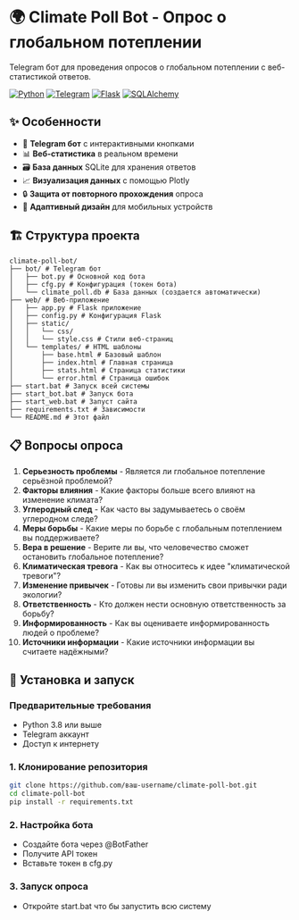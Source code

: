 # 🌍 Climate Poll Bot - Опрос о глобальном потеплении

Telegram бот для проведения опросов о глобальном потеплении с веб-статистикой ответов.

[![Python](https://img.shields.io/badge/Python-3.8%2B-blue)](https://python.org)
[![Telegram](https://img.shields.io/badge/Telegram-Bot-blue)](https://t.me/oprosglobalbot)
[![Flask](https://img.shields.io/badge/Flask-2.3%2B-green)](https://flask.palletsprojects.com)
[![SQLAlchemy](https://img.shields.io/badge/SQLAlchemy-ORM-lightgrey)](https://sqlalchemy.org)

## ✨ Особенности

- 🤖 **Telegram бот** с интерактивными кнопками
- 📊 **Веб-статистика** в реальном времени
- 🗃️ **База данных** SQLite для хранения ответов
- 📈 **Визуализация данных** с помощью Plotly
- 🔒 **Защита от повторного прохождения** опроса
- 📱 **Адаптивный дизайн** для мобильных устройств

## 🏗️ Структура проекта
```
climate-poll-bot/
├── bot/ # Telegram бот
│   ├── bot.py # Основной код бота
│   ├── cfg.py # Конфигурация (токен бота)
│   └── climate_poll.db # База данных (создается автоматически)
├── web/ # Веб-приложение
│   ├── app.py # Flask приложение
│   ├── config.py # Конфигурация Flask
│   ├── static/
│   │   └── css/
│   │   └── style.css # Стили веб-страниц
│   └── templates/ # HTML шаблоны
│       ├── base.html # Базовый шаблон
│       ├── index.html # Главная страница
│       ├── stats.html # Страница статистики
│       └── error.html # Страница ошибок
├── start.bat # Запуск всей системы
├── start_bot.bat # Запуск бота
├── start_web.bat # Запуст сайта
├── requirements.txt # Зависимости
└── README.md # Этот файл
```

## 📋 Вопросы опроса

1. **Серьезность проблемы** - Является ли глобальное потепление серьёзной проблемой?
2. **Факторы влияния** - Какие факторы больше всего влияют на изменение климата?
3. **Углеродный след** - Как часто вы задумываетесь о своём углеродном следе?
4. **Меры борьбы** - Какие меры по борьбе с глобальным потеплением вы поддерживаете?
5. **Вера в решение** - Верите ли вы, что человечество сможет остановить глобальное потепление?
6. **Климатическая тревога** - Как вы относитесь к идее "климатической тревоги"?
7. **Изменение привычек** - Готовы ли вы изменить свои привычки ради экологии?
8. **Ответственность** - Кто должен нести основную ответственность за борьбу?
9. **Информированность** - Как вы оцениваете информированность людей о проблеме?
10. **Источники информации** - Какие источники информации вы считаете надёжными?

## 🚀 Установка и запуск

### Предварительные требования

- Python 3.8 или выше
- Telegram аккаунт
- Доступ к интернету

### 1. Клонирование репозитория

```bash
git clone https://github.com/ваш-username/climate-poll-bot.git
cd climate-poll-bot
pip install -r requirements.txt
```

### 2. Настройка бота

- Создайте бота через @BotFather
- Получите API токен
- Вставьте токен в cfg.py

### 3. Запуск опроса

- Откройте start.bat что бы запустить всю систему